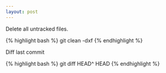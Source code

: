 ```yaml
---
layout: post
---
```


Delete all untracked files.

{% highlight bash %}
git clean -dxf
{% endhighlight %}

Diff last commit

{% highlight bash %}
git diff HEAD^ HEAD
{% endhighlight %}
